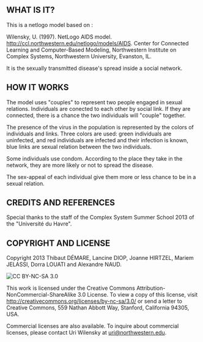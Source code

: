 ## WHAT IS IT?

This is a netlogo model based on :

 Wilensky, U. (1997). NetLogo AIDS model. http://ccl.northwestern.edu/netlogo/models/AIDS. Center for Connected Learning and Computer-Based Modeling, Northwestern Institute on Complex Systems, Northwestern University, Evanston, IL. 

It is the sexually transmitted disease's spread inside a social network.

## HOW IT WORKS

The model uses "couples" to represent two people engaged in sexual relations.  Individuals are conected to each other by social link. If they are connected, there is a chance the two individuals will "couple" together.

The presence of the virus in the population is represented by the colors of individuals and links. Three colors are used: green individuals are uninfected, and red individuals are infected and their infection is known, blue links are sexual relation between the two individuals.

Some individuals use condom. According to the place they take in the network, they are more likely or not to spread the disease.

The sex-appeal of each individual give them more or less chance to be in a sexual relation.


## CREDITS AND REFERENCES

Special thanks to the staff of the Complex System Summer School 2013 of the "Université du Havre".

## COPYRIGHT AND LICENSE

Copyright 2013 Thibaut DÉMARE, Lancine DIOP, Joanne HIRTZEL, Mariem JELASSI, Dorra LOUATI and Alexandre NAUD.

![CC BY-NC-SA 3.0](http://i.creativecommons.org/l/by-nc-sa/3.0/88x31.png)

This work is licensed under the Creative Commons Attribution-NonCommercial-ShareAlike 3.0 License.  To view a copy of this license, visit http://creativecommons.org/licenses/by-nc-sa/3.0/ or send a letter to Creative Commons, 559 Nathan Abbott Way, Stanford, California 94305, USA.

Commercial licenses are also available. To inquire about commercial licenses, please contact Uri Wilensky at uri@northwestern.edu.

